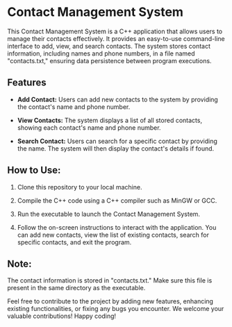 # Contact Management System

This Contact Management System is a C++ application that allows users to manage their contacts effectively. It provides an easy-to-use command-line interface to add, view, and search contacts. The system stores contact information, including names and phone numbers, in a file named "contacts.txt," ensuring data persistence between program executions.

## Features

- **Add Contact:** Users can add new contacts to the system by providing the contact's name and phone number.

- **View Contacts:** The system displays a list of all stored contacts, showing each contact's name and phone number.

- **Search Contact:** Users can search for a specific contact by providing the name. The system will then display the contact's details if found.

## How to Use:

1. Clone this repository to your local machine.

2. Compile the C++ code using a C++ compiler such as MinGW or GCC.

3. Run the executable to launch the Contact Management System.

4. Follow the on-screen instructions to interact with the application. You can add new contacts, view the list of existing contacts, search for specific contacts, and exit the program.

## Note:

The contact information is stored in "contacts.txt." Make sure this file is present in the same directory as the executable.

Feel free to contribute to the project by adding new features, enhancing existing functionalities, or fixing any bugs you encounter. We welcome your valuable contributions! Happy coding!
